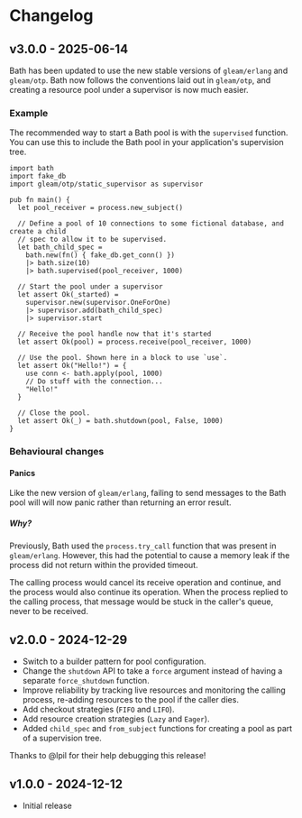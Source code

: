 # Changelog

## v3.0.0 - 2025-06-14

Bath has been updated to use the new stable versions of `gleam/erlang` and
`gleam/otp`. Bath now follows the conventions laid out in `gleam/otp`, and
creating a resource pool under a supervisor is now much easier.

### Example

The recommended way to start a Bath pool is with the `supervised` function. You
can use this to include the Bath pool in your application's supervision tree.

```gleam
import bath
import fake_db
import gleam/otp/static_supervisor as supervisor

pub fn main() {
  let pool_receiver = process.new_subject()

  // Define a pool of 10 connections to some fictional database, and create a child
  // spec to allow it to be supervised.
  let bath_child_spec =
    bath.new(fn() { fake_db.get_conn() })
    |> bath.size(10)
    |> bath.supervised(pool_receiver, 1000)

  // Start the pool under a supervisor
  let assert Ok(_started) =
    supervisor.new(supervisor.OneForOne)
    |> supervisor.add(bath_child_spec)
    |> supervisor.start

  // Receive the pool handle now that it's started
  let assert Ok(pool) = process.receive(pool_receiver, 1000)

  // Use the pool. Shown here in a block to use `use`.
  let assert Ok("Hello!") = {
    use conn <- bath.apply(pool, 1000)
    // Do stuff with the connection...
    "Hello!"
  }

  // Close the pool.
  let assert Ok(_) = bath.shutdown(pool, False, 1000)
}
```

### Behavioural changes

#### Panics

Like the new version of `gleam/erlang`, failing to send messages to the Bath pool will
will now panic rather than returning an error result.

##### Why?

Previously, Bath used the `process.try_call` function that was present in
`gleam/erlang`. However, this had the potential to cause a memory leak if the
process did not return within the provided timeout.

The calling process would cancel its receive operation and continue, and the
process would also continue its operation. When the process replied to the
calling process, that message would be stuck in the caller's queue, never to
be received.

## v2.0.0 - 2024-12-29

- Switch to a builder pattern for pool configuration.
- Change the `shutdown` API to take a `force` argument instead of having a separate
  `force_shutdown` function.
- Improve reliability by tracking live resources and monitoring the calling process,
  re-adding resources to the pool if the caller dies.
- Add checkout strategies (`FIFO` and `LIFO`).
- Add resource creation strategies (`Lazy` and `Eager`).
- Added `child_spec` and `from_subject` functions for creating a pool as part of a
  supervision tree.

Thanks to @lpil for their help debugging this release!

## v1.0.0 - 2024-12-12

- Initial release
